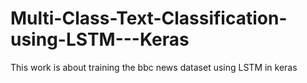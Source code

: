 # Multi-Class-Text-Classification-using-LSTM---Keras
This work is about training the bbc news dataset using LSTM in keras
